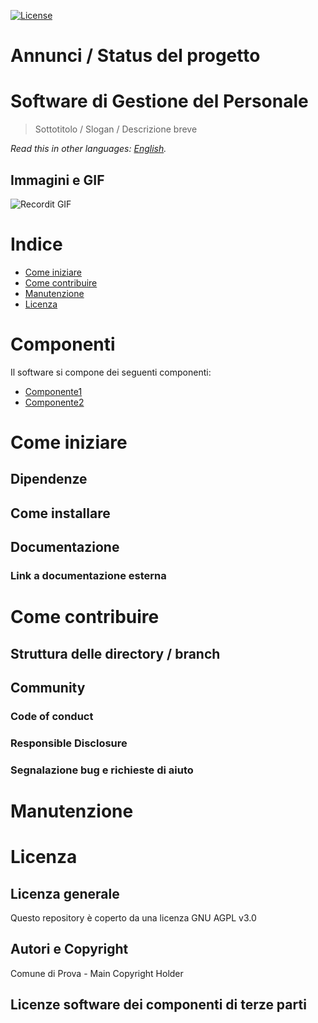 [![License](https://img.shields.io/github/license/comunediprova/gestione-personale.svg)](https://github.com/comunediprova/gestione-personale/blob/master/LICENSE)

# Annunci / Status del progetto

# Software di Gestione del Personale

> Sottotitolo / Slogan / Descrizione breve

*Read this in other languages: [English](README.EN.md).*

## Immagini e GIF

![Recordit GIF](http://g.recordit.co/iLN6A0vSD8.gif)

# Indice

- [Come iniziare](#come-iniziare)
- [Come contribuire](#come-contribuire)
- [Manutenzione](#manutenzione)
- [Licenza](#licenza)

# Componenti

Il software si compone dei seguenti componenti:

- [Componente1](https://github.com/comunediprova/softwarepersonale-componente1)
- [Componente2](https://github.com/comunediprova/softwarepersonale-componente2)


# Come iniziare

## Dipendenze
## Come installare

## Documentazione
### Link a documentazione esterna 

# Come contribuire
## Struttura delle directory / branch

## Community

### Code of conduct

### Responsible Disclosure

### Segnalazione bug e richieste di aiuto

# Manutenzione 

# Licenza 

## Licenza generale 
Questo repository è coperto da una licenza GNU AGPL v3.0


## Autori e Copyright

Comune di Prova - Main Copyright Holder

## Licenze software dei componenti di terze parti
